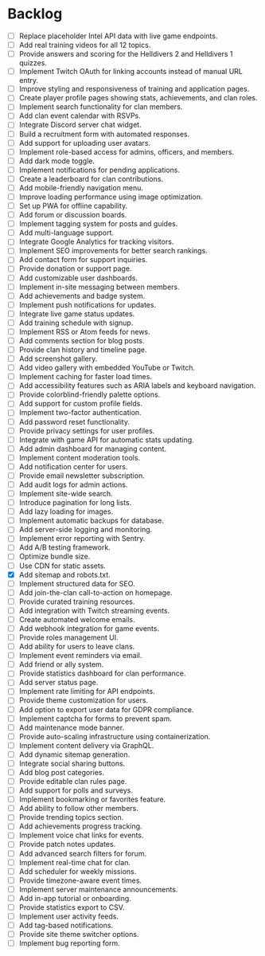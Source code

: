 # Backlog

- [ ] Replace placeholder Intel API data with live game endpoints.
- [ ] Add real training videos for all 12 topics.
- [ ] Provide answers and scoring for the Helldivers 2 and Helldivers 1 quizzes.
- [ ] Implement Twitch OAuth for linking accounts instead of manual URL entry.
- [ ] Improve styling and responsiveness of training and application pages.
- [ ] Create player profile pages showing stats, achievements, and clan roles.
- [ ] Implement search functionality for clan members.
- [ ] Add clan event calendar with RSVPs.
- [ ] Integrate Discord server chat widget.
- [ ] Build a recruitment form with automated responses.
- [ ] Add support for uploading user avatars.
- [ ] Implement role-based access for admins, officers, and members.
- [ ] Add dark mode toggle.
- [ ] Implement notifications for pending applications.
- [ ] Create a leaderboard for clan contributions.
- [ ] Add mobile-friendly navigation menu.
- [ ] Improve loading performance using image optimization.
- [ ] Set up PWA for offline capability.
- [ ] Add forum or discussion boards.
- [ ] Implement tagging system for posts and guides.
- [ ] Add multi-language support.
- [ ] Integrate Google Analytics for tracking visitors.
- [ ] Implement SEO improvements for better search rankings.
- [ ] Add contact form for support inquiries.
- [ ] Provide donation or support page.
- [ ] Add customizable user dashboards.
- [ ] Implement in-site messaging between members.
- [ ] Add achievements and badge system.
- [ ] Implement push notifications for updates.
- [ ] Integrate live game status updates.
- [ ] Add training schedule with signup.
- [ ] Implement RSS or Atom feeds for news.
- [ ] Add comments section for blog posts.
- [ ] Provide clan history and timeline page.
- [ ] Add screenshot gallery.
- [ ] Add video gallery with embedded YouTube or Twitch.
- [ ] Implement caching for faster load times.
- [ ] Add accessibility features such as ARIA labels and keyboard navigation.
- [ ] Provide colorblind-friendly palette options.
- [ ] Add support for custom profile fields.
- [ ] Implement two-factor authentication.
- [ ] Add password reset functionality.
- [ ] Provide privacy settings for user profiles.
- [ ] Integrate with game API for automatic stats updating.
- [ ] Add admin dashboard for managing content.
- [ ] Implement content moderation tools.
- [ ] Add notification center for users.
- [ ] Provide email newsletter subscription.
- [ ] Add audit logs for admin actions.
- [ ] Implement site-wide search.
- [ ] Introduce pagination for long lists.
- [ ] Add lazy loading for images.
- [ ] Implement automatic backups for database.
- [ ] Add server-side logging and monitoring.
- [ ] Implement error reporting with Sentry.
- [ ] Add A/B testing framework.
- [ ] Optimize bundle size.
- [ ] Use CDN for static assets.
- [x] Add sitemap and robots.txt.
- [ ] Implement structured data for SEO.
- [ ] Add join-the-clan call-to-action on homepage.
- [ ] Provide curated training resources.
- [ ] Add integration with Twitch streaming events.
- [ ] Create automated welcome emails.
- [ ] Add webhook integration for game events.
- [ ] Provide roles management UI.
- [ ] Add ability for users to leave clans.
- [ ] Implement event reminders via email.
- [ ] Add friend or ally system.
- [ ] Provide statistics dashboard for clan performance.
- [ ] Add server status page.
- [ ] Implement rate limiting for API endpoints.
- [ ] Provide theme customization for users.
- [ ] Add option to export user data for GDPR compliance.
- [ ] Implement captcha for forms to prevent spam.
- [ ] Add maintenance mode banner.
- [ ] Provide auto-scaling infrastructure using containerization.
- [ ] Implement content delivery via GraphQL.
- [ ] Add dynamic sitemap generation.
- [ ] Integrate social sharing buttons.
- [ ] Add blog post categories.
- [ ] Provide editable clan rules page.
- [ ] Add support for polls and surveys.
- [ ] Implement bookmarking or favorites feature.
- [ ] Add ability to follow other members.
- [ ] Provide trending topics section.
- [ ] Add achievements progress tracking.
- [ ] Implement voice chat links for events.
- [ ] Provide patch notes updates.
- [ ] Add advanced search filters for forum.
- [ ] Implement real-time chat for clan.
- [ ] Add scheduler for weekly missions.
- [ ] Provide timezone-aware event times.
- [ ] Implement server maintenance announcements.
- [ ] Add in-app tutorial or onboarding.
- [ ] Provide statistics export to CSV.
- [ ] Implement user activity feeds.
- [ ] Add tag-based notifications.
- [ ] Provide site theme switcher options.
- [ ] Implement bug reporting form.
